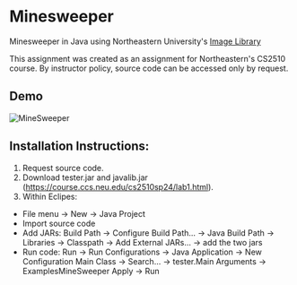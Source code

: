 # Minesweeper
Minesweeper in Java using Northeastern University's [Image Library](https://course.ccs.neu.edu/cs2510h/image-doc.html)

This assignment was created as an assignment for Northeastern's CS2510 course. By instructor policy, source code can be accessed only by request.
## Demo
![MineSweeper](https://github.com/sf0628/minesweeper/assets/148008966/66b1ade9-20dd-46bf-820e-d08672ab9f57)
## Installation Instructions:
1. Request source code.
2. Download tester.jar and javalib.jar (https://course.ccs.neu.edu/cs2510sp24/lab1.html).
3. Within Eclipes:
  - File menu -> New -> Java Project
  - Import source code
  - Add JARs: Build Path -> Configure Build Path... -> Java Build Path -> Libraries ->
    Classpath -> Add External JARs... -> add the two jars
  - Run code: Run -> Run Configurations -> Java Application -> New Configuration
    Main Class -> Search... -> tester.Main
    Arguments -> ExamplesMineSweeper
    Apply -> Run

